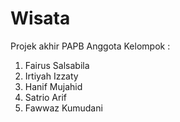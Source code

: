 # Wisata
Projek akhir PAPB
Anggota Kelompok :
1. Fairus Salsabila
2. Irtiyah Izzaty
3. Hanif Mujahid
4. Satrio Arif
5. Fawwaz Kumudani
